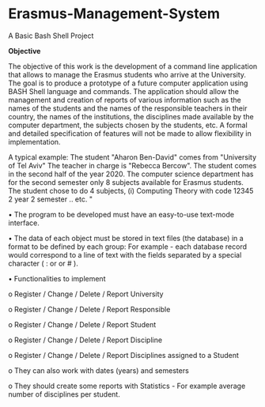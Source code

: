 # Erasmus-Management-System
A Basic Bash Shell Project 

**Objective**

The objective of this work is the development of a command line application that allows to manage the Erasmus students who arrive at the University. The goal is to produce a prototype of a future computer application using BASH Shell language and commands. The application should allow the management and creation of reports of various information such as the names of the students and the names of the responsible teachers in their country, the names of the institutions, the disciplines made available by the computer department, the subjects chosen by the students, etc. A formal and detailed specification of features will not be made to allow flexibility in implementation.

A typical example: The student "Aharon Ben-David" comes from "University of Tel Aviv" The teacher in charge is "Rebecca Bercow". The student comes in the second half of the year 2020. The computer science department has for the second semester only 8 subjects available for Erasmus students. The student chose to do 4 subjects, (i) Computing Theory with code 12345 2 year 2 semester .. etc. "

• The program to be developed must have an easy-to-use text-mode interface.

• The data of each object must be stored in text files (the database) in a format to be defined by each group: For example - each database record would correspond to a line of text with the fields separated by a special character ( : or or # ).

• Functionalities to implement

o Register / Change / Delete / Report University

o Register / Change / Delete / Report Responsible

o Register / Change / Delete / Report Student

o Register / Change / Delete / Report Discipline

o Register / Change / Delete / Report Disciplines assigned to a Student

o They can also work with dates (years) and semesters

o They should create some reports with Statistics - For example average number of disciplines per student.
